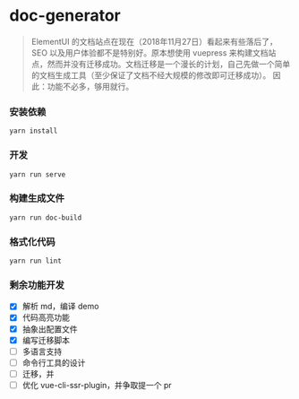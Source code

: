 # doc-generator

> ElementUI 的文档站点在现在（2018年11月27日）看起来有些落后了，SEO 以及用户体验都不是特别好。原本想使用 vuepress 来构建文档站点，然而并没有迁移成功。文档迁移是一个漫长的计划，自己先做一个简单的文档生成工具（至少保证了文档不经大规模的修改即可迁移成功）。
> 因此：功能不必多，够用就行。

### 安装依赖
```
yarn install
```

### 开发
```
yarn run serve
```

### 构建生成文件
```
yarn run doc-build
```

### 格式化代码
```
yarn run lint
```

### 剩余功能开发

- [x] 解析 md，编译 demo
- [x] 代码高亮功能
- [x] 抽象出配置文件
- [x] 编写迁移脚本
- [ ] 多语言支持
- [ ] 命令行工具的设计
- [ ] 迁移，并
- [ ] 优化 vue-cli-ssr-plugin，并争取提一个 pr
